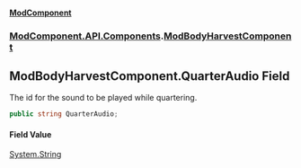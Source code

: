 #### [ModComponent](index.md 'index')
### [ModComponent.API.Components](index.md#ModComponent.API.Components 'ModComponent.API.Components').[ModBodyHarvestComponent](ModBodyHarvestComponent.md 'ModComponent.API.Components.ModBodyHarvestComponent')

## ModBodyHarvestComponent.QuarterAudio Field

The id for the sound to be played while quartering.

```csharp
public string QuarterAudio;
```

#### Field Value
[System.String](https://docs.microsoft.com/en-us/dotnet/api/System.String 'System.String')